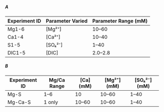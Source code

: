 ##### A

| Experiment ID | Parameter Varied | Parameter Range (mM) |
|---------------|------------------|----------------------|
| Mg1-6         | [Mg²⁺]           | 10–60                |
| Ca1-4         | [Ca²⁺]           | 10–40                |
| S1-5          | [SO₄²⁻]          | 1–40                 |
| DIC1-5        | [DIC]            | 2.0–2.8              |

##### B

| Experiment ID | Mg/Ca Range | [Ca] (mM) | [Mg²⁺] (mM) | [SO₄²⁻] (mM) |
|---------------|-------------|-----------|-------------|--------------|
| Mg-S          | 1–6         | 10        | 10–60       | 1–40         |
| Mg-Ca-S       | 1 only      | 10–60     | 10–60       | 1–40         |
